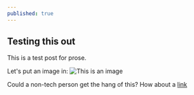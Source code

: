 ```yaml
---
published: true
---
```



## Testing this out

This is a test post for prose.

Let's put an image in:
![This is an image]({{site.baseurl}}/uploads/CyeQqzy.jpg)

Could a non-tech person get the hang of this? How about a [link](http://sascreative.com.au "sas")
